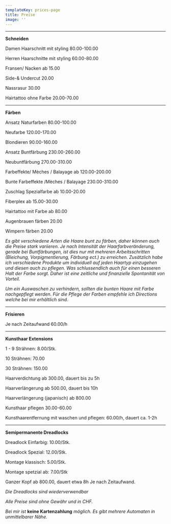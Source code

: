 ```yaml
---
templateKey: prices-page
title: Preise
image: ''
---
```

- - -

**Schneiden**

Damen Haarschnitt mit styling 80.00-100.00

Herren Haarschnitte mit styling 60.00-80.00

Fransen/ Nacken ab 15.00

Side-& Undercut 20.00

Nassrasur 30.00

Hairtattoo ohne Farbe 20.00-70.00

- - -

**Färben**  

Ansatz Naturfarben 80.00-100.00

Neufarbe 120.00-170.00

Blondieren 90.00-160.00

Ansatz Buntfärbung 230.00-260.00

Neubuntfärbung 270.00-310.00

Farbeffekte/ Mèches / Balayage ab 120.00-200.00

Bunte Farbeffekte /Mèches / Balayage 230.00-310.00

Zuschlag Spezialfarbe ab 10.00-20.00

Fiberplex  ab 15.00-30.00

Hairtattoo mit Farbe ab 80.00

Augenbrauen färben 20.00

Wimpern färben 20.00

_Es gibt verschiedene Arten die Haare bunt zu färben, daher können auch die Preise stark variieren.
Je nach Intensität der Haarfarbveränderung, gerade bei Buntfärbungen, ist dies nur mit mehreren Arbeitsschritten (Bleichung, Vorpigmentierung, Färbung ect.)  zu erreichen. Zusätzlich habe ich verschiedene Produkte um individuell auf jeden Haartyp einzugehen und diesen auch zu pflegen. Was schlussendlich auch für einen besseren Halt der Farbe sorgt. Daher ist eine zeitliche und finanzielle Spontanität von Vorteil._

_Um ein Auswaschen zu verhindern, sollten die bunten Haare mit Farbe nachgepflegt werden.
Für die Pflege der Farben empfehle ich Directions welche bei mir erhältlich sind._

- - -

**Frisieren**

Je nach Zeitaufwand 60.00/h

- - -

**Kunsthaar Extensions**

1 - 9 Strähnen: 8.00/Stk.

10 Strähnen: 70.00

30 Strähnen: 150.00

Haarverdichtung ab 300.00, dauert bis zu 5h

Haarverlängerung ab 500.00, dauert bis 10h

Haarverlängerung (japanisch) ab 800.00

Kunsthaar pflegen 30.00-60.00

Kunsthaarentfernung mit waschen und pflegen: 60.00/h, dauert ca. 1-2h

- - -

**Semipermanente Dreadlocks**

Dreadlock Einfarbig: 10.00/Stk.

Dreadlock Spezial: 12.00/Stk.

Montage klassisch: 5.00/Stk.

Montage spetzial ab: 7.00/Stk

Ganzer Kopf ab 800.00, dauert etwa 8h
Je nach Zeitaufwand.

 _Die Dreadlocks sind wiederverwendbar_

_Alle Preise sind ohne Gewähr und in CHF._ 

_Bei mir ist_ **keine Kartenzahlung** _möglich. Es gibt mehrere Automaten in unmittelbarer Nähe._
